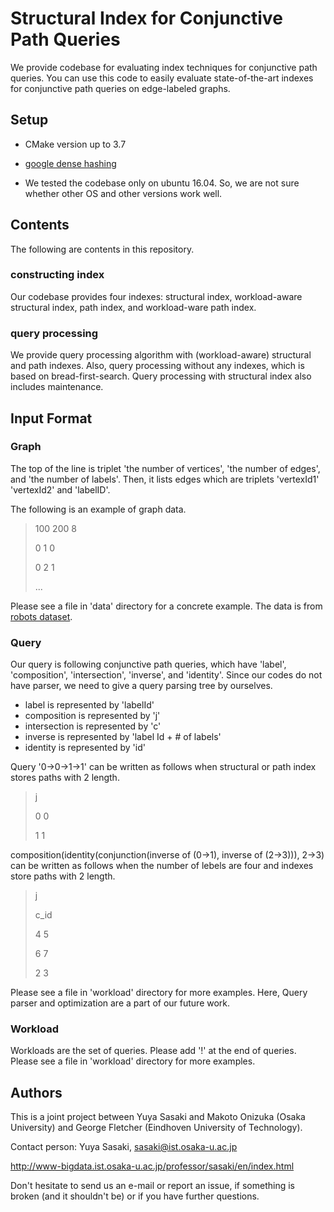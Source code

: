 # Structural Index for Conjunctive Path Queries

We provide codebase for evaluating index techniques for conjunctive path queries.
You can use this code to easily evaluate state-of-the-art indexes for conjunctive path queries on edge-labeled graphs.


## Setup

- CMake version up to 3.7

- [google dense hashing](https://github.com/sparsehash/sparsehash)

- We tested the codebase only on ubuntu 16.04. So, we are not sure whether other OS and other versions work well.

## Contents
The following are contents in this repository.
### constructing index
Our codebase provides four indexes: structural index, workload-aware structural index, path index, and workload-ware path index.

### query processing
We provide query processing algorithm with (workload-aware) structural and path indexes. Also, query processing without any indexes, which is based on bread-first-search.
Query processing with structural index also includes maintenance.

## Input Format
### Graph

The top of the line is triplet 'the number of vertices', 'the number of edges', and 'the number of labels'.
Then, it lists edges which are triplets 'vertexId1' 'vertexId2' and 'labelID'.

The following is an example of graph data.
> 100 200 8
>
> 0 1 0
>
> 0 2 1
>
> ...

Please see a file in 'data' directory for a concrete example. The data is from [robots dataset](http://tinyurl.com/gnexfoy).

### Query
Our query is following conjunctive path queries, which have 'label', 'composition', 'intersection', 'inverse', and 'identity'.
Since our codes do not have parser, we need to give a query parsing tree by ourselves.

- label is represented by 'labelId'
- composition is represented by 'j'
- intersection is represented by 'c'
- inverse is represented by 'label Id + # of labels'
- identity is represented by 'id'

Query '0->0->1->1' can be written as follows when structural or path index stores paths with 2 length.
> j
>
> 0 0
>
> 1 1

composition(identity(conjunction(inverse of (0->1), inverse of (2->3))), 2->3) can be written as follows when the number of lebels are four and indexes store paths with 2 length.
> j
>
> c_id
>
> 4 5
>
> 6 7
>
> 2 3

Please see a file in 'workload' directory for more examples.
Here, Query parser and optimization are a part of our future work.

### Workload
Workloads are the set of queries. Please add '!' at the end of queries.
Please see a file in 'workload' directory for more examples.


## Authors

This is a joint project between Yuya Sasaki and Makoto Onizuka (Osaka University) and George Fletcher (Eindhoven University of Technology).

Contact person: Yuya Sasaki, sasaki@ist.osaka-u.ac.jp

http://www-bigdata.ist.osaka-u.ac.jp/professor/sasaki/en/index.html

Don't hesitate to send us an e-mail or report an issue, if something is broken (and it shouldn't be) or if you have further questions.
